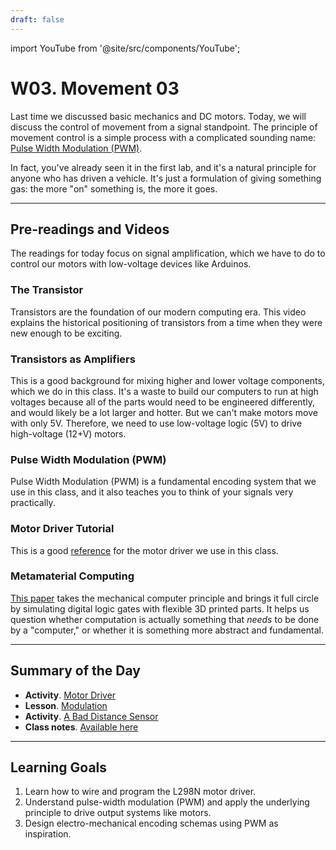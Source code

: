 ```yaml
---
draft: false
---
```


import YouTube from '@site/src/components/YouTube';


# W03. Movement 03
Last time we discussed basic mechanics and DC motors. Today, we will discuss the control of movement from a signal standpoint. The principle of movement control is a simple process with a complicated sounding name: [Pulse Width Modulation (PWM)](https://en.wikipedia.org/wiki/Pulse-width_modulation).

In fact, you've already seen it in the first lab, and it's a natural principle for anyone who has driven a vehicle. It's just a formulation of giving something gas: the more "on" something is, the more it goes.

---
## Pre-readings and Videos
The readings for today focus on signal amplification, which we have to do to control our motors with low-voltage devices like Arduinos.

### The Transistor
<YouTube id="V9xUQWo4vN0" />
Transistors are the foundation of our modern computing era. This video explains the historical positioning of transistors from a time when they were new enough to be exciting.

### Transistors as Amplifiers
<YouTube id="0Z8tslPvU0o" />
This is a good background for mixing higher and lower voltage components, which we do in this class. It's a waste to build our computers to run at high voltages because all of the parts would need to be engineered differently, and would likely be a lot larger and hotter. But we can't make motors move with only 5V. Therefore, we need to use low-voltage logic (5V) to drive high-voltage (12+V) motors.

### Pulse Width Modulation (PWM)
<YouTube id="5nwNKPs2gco" />
Pulse Width Modulation (PWM) is a fundamental encoding system that we use in this class, and it also teaches you to think of your signals very practically.

### Motor Driver Tutorial
This is a good [reference](https://projecthub.arduino.cc/lakshyajhalani56/l298n-motor-driver-arduino-motors-motor-driver-l298n-7e1b3b) for the motor driver we use in this class.

### Metamaterial Computing
[This paper](https://doi.org/10.1145/3025453.3025624) takes the mechanical computer principle and brings it full circle by simulating digital logic gates with flexible 3D printed parts. It helps us question whether computation is actually something that *needs* to be done by a "computer," or whether it is something more abstract and fundamental.

---
## Summary of the Day

- **Activity**. [Motor Driver](/teaching/activities/motor-driver-101)
- **Lesson**. [Modulation](/teaching/lessons/modulation)
- **Activity**. [A Bad Distance Sensor](/teaching/lessons/distance-counter)
- **Class notes**. [Available here](/pdf/W03.%20Movement%2003.pdf)
---
## Learning Goals
1. Learn how to wire and program the L298N motor driver.
2. Understand pulse-width modulation (PWM) and apply the underlying principle to drive output systems like motors.
3. Design electro-mechanical encoding schemas using PWM as inspiration.